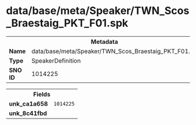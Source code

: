 <h1>data/base/meta/Speaker/TWN_Scos_Braestaig_PKT_F01.spk</h1><table><tr><th colspan="100%">Metadata</th></tr><tr><td><b>Name</b></td><td>data/base/meta/Speaker/TWN_Scos_Braestaig_PKT_F01.spk</td></tr><tr><td><b>Type</b></td><td>SpeakerDefinition</td></tr><tr><td><b>SNO ID</b></td><td>1014225</td></tr></table>

<table><tr><th colspan="100%">Fields</th></tr><tr><td><b>unk_ca1a658</b></td><td><code>1014225</code></td></tr><tr><td><b>unk_8c41fbd</b></td><td></td></tr></table>

